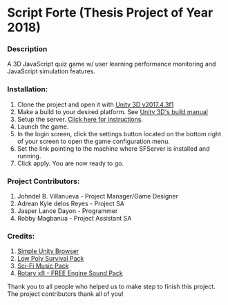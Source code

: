 # Script Forte (Thesis Project of Year 2018)

### Description
A 3D JavaScript quiz game w/ user learning performance monitoring and JavaScript simulation features.

### Installation:
1. Clone the project and open it with [Unity 3D v2017.4.3f1](https://unity.com/releases/editor/whats-new/2017.4.3)
2. Make a build to your desired platform. See [Unity 3D's build manual](https://docs.unity3d.com/Manual/PublishingBuilds.html)
3. Setup the server. [Click here for instructions](https://github.com/skildfrix/SFServer).
4. Launch the game.
5. In the login screen, click the settings button located on the bottom right of your screen to open the game configuration menu.
6. Set the link pointing to the machine where SFServer is installed and running.
7. Click apply. You are now ready to go.

### Project Contributors:
1. Johndel B. Villanueva - Project Manager/Game Designer
2. Adrean Kyle delos Reyes - Project SA
3. Jasper Lance Dayon - Programmer
4. Robby Magbanua - Project Assistant SA

### Credits:
1. [Simple Unity Browser](https://bitbucket.org/vitaly_chashin/simpleunitybrowser/src/default/)
2. [Low Poly Survival Pack](https://assetstore.unity.com/packages/3d/props/lowpoly-survival-pack-137336)
3. [Sci-Fi Music Pack](https://assetstore.unity.com/packages/audio/music/electronic/sci-fi-music-loops-pack-120186)
4. [Rotary x8 - FREE Engine Sound Pack](https://assetstore.unity.com/packages/audio/sound-fx/transportation/rotary-x8-free-engine-sound-pack-106119)

Thank you to all people who helped us to make step to finish this project. The project contributors thank all of you!
